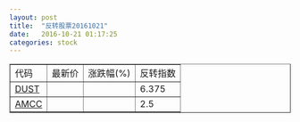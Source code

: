 ```yaml
---
layout: post
title:  "反转股票20161021"
date:   2016-10-21 01:17:25
categories: stock
---
```


<script type="text/javascript">
var stockList = []
stockList.push('gb_dust');
stockList.push('gb_amcc');
</script>

<table border="1">
 <tr>
 <td>代码</td>
  <td>最新价</td>
  <td>涨跌幅(%)</td>
 <td>反转指数</td>
</tr>
  <tr id="dust"><td><a href="http://stock.finance.sina.com.cn/usstock/quotes/DUST.html" target="_blank">DUST</a></td><td></td><td></td><td>6.375</td></tr>
  <tr id="amcc"><td><a href="http://stock.finance.sina.com.cn/usstock/quotes/AMCC.html" target="_blank">AMCC</a></td><td></td><td></td><td>2.5</td></tr>
</table>
